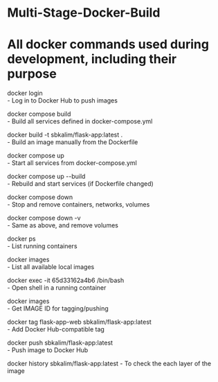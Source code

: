 # Multi-Stage-Docker-Build
# All docker commands used during development, including their purpose

docker login 					
	- Log in to Docker Hub to push images

docker compose build 				
	- Build all services defined in docker-compose.yml

docker build -t sbkalim/flask-app:latest . 	
	- Build an image manually from the Dockerfile

docker compose up 				
	- Start all services from docker-compose.yml

docker compose up --build 	
	- Rebuild and start services (if Dockerfile changed)

docker compose down		
	- Stop and remove containers, networks, volumes

docker compose down -v		
	- Same as above, and remove volumes

docker ps			
	- List running containers

docker images			
	- List all available local images

docker exec -it 65d33162a4b6 /bin/bash	
	- Open shell in a running container

docker images			
	- Get IMAGE ID for tagging/pushing

docker tag flask-app-web sbkalim/flask-app:latest	
	- Add Docker Hub-compatible tag

docker push sbkalim/flask-app:latest	
	- Push image to Docker Hub

docker history sbkalim/flask-app:latest
	- To check the each layer of the image
